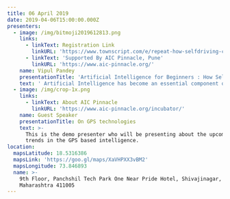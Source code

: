 ```yaml
---
title: 06 April 2019
date: 2019-04-06T15:00:00.000Z
presenters:
  - image: /img/bitmoji2019612813.png
    links:
      - linkText: Registration Link
        linkURL: 'https://www.townscript.com/e/repeat-how-selfdriving-cars-work-130440'
      - linkText: 'Supported By AIC Pinnacle, Pune'
        linkURL: 'https://www.aic-pinnacle.org/'
    name: Vipul Pandey
    presentationTitle: 'Artificial Intelligence for Beginners : How Self-Driving Cars Work?'
    text: ' Artificial Intelligence has become an essential component of automated drive technology and it is important to know how it works in autonomous and connected vehicles. In this session, we will cover how Automotive Market is being disrupted by AI, concepts and algorithmic models that are required to make a car drive on it''s own. This is from a beginner''s perspective however useful for anyone who is interested in the topic. '
  - image: /img/crop-1x.png
    links:
      - linkText: About AIC Pinnacle
        linkURL: 'https://www.aic-pinnacle.org/incubator/'
    name: Guest Speaker
    presentationTitle: On GPS technologies
    text: >-
      This is the demo presenter who will be presenting about the upcoming
      trends in the GPS based intelligence.
location:
  mapsLatitude: 18.5316386
  mapsLink: 'https://goo.gl/maps/XaVHPXX3vBM2'
  mapsLongitude: 73.846893
  name: >-
    9th Floor, Panchshil Tech Park One Near Pride Hotel, Shivajinagar, Pune,
    Maharashtra 411005
---
```


